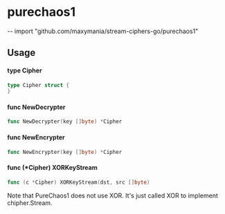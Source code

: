 # purechaos1
--
    import "github.com/maxymania/stream-ciphers-go/purechaos1"


## Usage

#### type Cipher

```go
type Cipher struct {
}
```


#### func  NewDecrypter

```go
func NewDecrypter(key []byte) *Cipher
```

#### func  NewEncrypter

```go
func NewEncrypter(key []byte) *Cipher
```

#### func (*Cipher) XORKeyStream

```go
func (c *Cipher) XORKeyStream(dst, src []byte)
```
Note that PureChaos1 does not use XOR. It's just called XOR to implement chipher.Stream.
